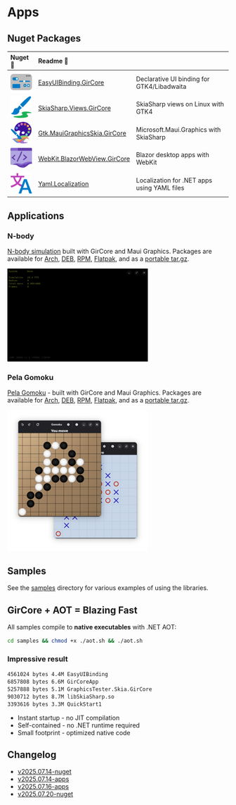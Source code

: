 # Apps

## Nuget Packages

|Nuget 🔗|Readme 📄||
|:---|:---|:---|
|[![EasyUIBinding.GirCore](/assets/nuget/EasyUIBinding.GirCore.64.png)](https://www.nuget.org/packages/EasyUIBinding.GirCore/)|[EasyUIBinding.GirCore](/src/EasyUIBinding.GirCore/README.md)|Declarative UI binding for GTK4/Libadwaita|
|[![SkiaSharp.Views.GirCore](/assets/nuget/SkiaSharp.Views.GirCore.64.png)](https://www.nuget.org/packages/SkiaSharp.Views.GirCore/)|[SkiaSharp.Views.GirCore](/src/SkiaSharp.Views.GirCore/README.md)|SkiaSharp views on Linux with GTK4|
|[![Gtk.MauiGraphicsSkia.GirCore](/assets/nuget/Gtk.MauiGraphicsSkia.GirCore.64.png)](https://www.nuget.org/packages/Gtk.MauiGraphicsSkia.GirCore/)|[Gtk.MauiGraphicsSkia.GirCore](/src/Gtk.MauiGraphicsSkia.GirCore/README.md)|Microsoft.Maui.Graphics with SkiaSharp|
|[![WebKit.BlazorWebView.GirCore](/assets/nuget/WebKit.BlazorWebView.GirCore.64.png)](https://www.nuget.org/packages/WebKit.BlazorWebView.GirCore/)|[WebKit.BlazorWebView.GirCore](/src/WebKit.BlazorWebView.GirCore/README.md)|Blazor desktop apps with WebKit|
|[![Yaml.Localization](/assets/nuget/Yaml.Localization.64.png)](https://www.nuget.org/packages/Yaml.Localization/)|[Yaml.Localization](/src/Yaml.Localization/README.md)|Localization for .NET apps using YAML files|

## Applications

### N-body

[N-body simulation](/apps/N-body/README.md) built with GirCore and Maui Graphics. Packages are available for [Arch](https://github.com/czirok/apps/releases/download/v2025.07.16-apps/nbody-1.2.1-1-x86_64.pkg.tar.zst), [DEB](https://github.com/czirok/apps/releases/download/v2025.07.16-apps/nbody_1.2.1_amd64.deb), [RPM](https://github.com/czirok/apps/releases/download/v2025.07.16-apps/nbody-1.2.1-1.x86_64.rpm), [Flatpak](https://github.com/czirok/apps/releases/download/v2025.07.16-apps/nbody-1.2.1-x86_64.flatpak), and as a [portable tar.gz](https://github.com/czirok/apps/releases/download/v2025.07.16-apps/nbody-1.2.1-x86_64.tar.gz).

![N-body simulation](/apps/N-body/n-body.gif)

### Pela Gomoku

[Pela Gomoku](/apps/Gomoku/README.md) - built with GirCore and Maui Graphics. Packages are available for [Arch](https://github.com/czirok/apps/releases/download/v2025.07.16-apps/pelagomoku-1.0.0-1-x86_64.pkg.tar.zst), [DEB](https://github.com/czirok/apps/releases/download/v2025.07.16-apps/pelagomoku_1.0.0_amd64.deb), [RPM](https://github.com/czirok/apps/releases/download/v2025.07.16-apps/pelagomoku-1.0.0-1.x86_64.rpm), [Flatpak](https://github.com/czirok/apps/releases/download/v2025.07.16-apps/pelagomoku-1.0.0-x86_64.flatpak), and as a [portable tar.gz](https://github.com/czirok/apps/releases/download/v2025.07.16-apps/pelagomoku-1.0.0-x86_64.tar.gz).

![Pela Gomoku](/apps/Gomoku/gomoku.png)

## Samples

See the [samples](/samples/README.md) directory for various examples of using the libraries.

## GirCore + AOT = Blazing Fast

All samples compile to **native executables** with .NET AOT:

```bash
cd samples && chmod +x ./aot.sh && ./aot.sh
```

### Impressive result

```bash
4561024 bytes 4.4M EasyUIBinding
6857808 bytes 6.6M GirCoreApp
5257888 bytes 5.1M GraphicsTester.Skia.GirCore
9030712 bytes 8.7M libSkiaSharp.so
3393616 bytes 3.3M QuickStart1
```

- Instant startup - no JIT compilation
- Self-contained - no .NET runtime required
- Small footprint - optimized native code

## Changelog

- [v2025.07.14-nuget](.github/releases/v2025.07.14-nuget.md)
- [v2025.07.14-apps](.github/releases/v2025.07.14-apps.md)
- [v2025.07.16-apps](.github/releases/v2025.07.16-apps.md)
- [v2025.07.20-nuget](.github/releases/v2025.07.20-nuget.md)
